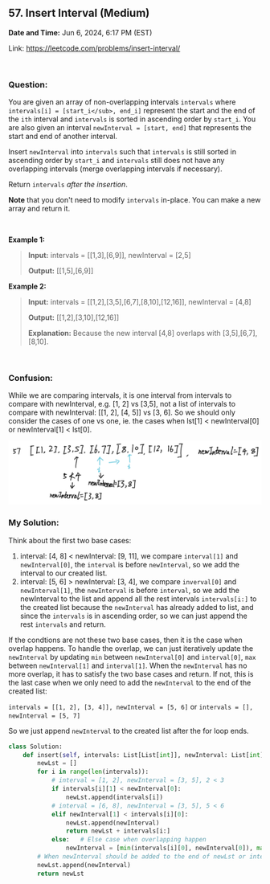 ## 57. Insert Interval (Medium)
**Date and Time:** Jun 6, 2024, 6:17 PM (EST)

Link: https://leetcode.com/problems/insert-interval/

<br>

### Question:
You are given an array of non-overlapping intervals `intervals` where `intervals[i] = [start_i</sub>, end_i]` represent the start and the end of the `ith` interval and `intervals` is sorted in ascending order by `start_i`. You are also given an interval `newInterval = [start, end]` that represents the start and end of another interval.

Insert `newInterval` into `intervals` such that `intervals` is still sorted in ascending order by `start_i` and `intervals` still does not have any overlapping intervals (merge overlapping intervals if necessary).

Return `intervals` _after the insertion_.

**Note** that you don't need to modify `intervals` in-place. You can make a new array and return it.

<br>

**Example 1:**
> **Input:** intervals = [[1,3],[6,9]], newInterval = [2,5]
> 
> **Output:** [[1,5],[6,9]]

**Example 2:**
> **Input:** intervals = [[1,2],[3,5],[6,7],[8,10],[12,16]], newInterval = [4,8]
> 
> **Output:** [[1,2],[3,10],[12,16]]
>
> **Explanation:** Because the new interval [4,8] overlaps with [3,5],[6,7],[8,10].

<br>

### Confusion: 
While we are comparing intervals, it is one interval from intervals to compare with newInterval, e.g. [1, 2] vs [3,5], not a list of intervals to compare with newInterval: [[1, 2], [4, 5]] vs [3, 6]. So we should only consider the cases of one vs one, ie. the cases when lst[1] < newInterval[0] or newInterval[1] < lst[0].

<img src="images/57_1.png" alt="drawing" width="800"/>

<br>

### My Solution:
Think about the first two base cases: 
1. interval: [4, 8] < newInterval: [9, 11], we compare `interval[1]` and `newInterval[0]`, the `interval` is before `newInterval`, so we add the interval to our created list.
2. interval: [5, 6] > newInterval: [3, 4], we compare `inverval[0]` and `newInterval[1]`, the `newInterval` is before `interval`, so we add the newInterval to the list and append all the rest intervals `intervals[i:]` to the created list because the `newInterval` has already added to list, and since the `intervals` is in ascending order, so we can just append the rest `intervals` and return.

If the condtions are not these two base cases, then it is the case when overlap happens. To handle the overlap, we can just iteratively update the `newInterval` by updating `min` between `newInterval[0]` and `interval[0]`, `max` between `newInterval[1]` and `interval[1]`. When the `newInterval` has no more overlap, it has to satisfy the two base cases and return. If not, this is the last case when we only need to add the `newInterval` to the end of the created list: 

`intervals = [[1, 2], [3, 4]], newInterval = [5, 6]` or `intervals = [], newInterval = [5, 7]`

So we just append `newInterval` to the created list after the for loop ends.
```python
class Solution:
    def insert(self, intervals: List[List[int]], newInterval: List[int]) -> List[List[int]]:
        newLst = []
        for i in range(len(intervals)):
            # interval = [1, 2], newInterval = [3, 5], 2 < 3
            if intervals[i][1] < newInterval[0]:
                newLst.append(intervals[i])
            # interval = [6, 8], newInterval = [3, 5], 5 < 6
            elif newInterval[1] < intervals[i][0]:
                newLst.append(newInterval)
                return newLst + intervals[i:]
            else:   # Else case when overlapping happen
                newInterval = [min(intervals[i][0], newInterval[0]), max(intervals[i][1], newInterval[1])]
        # When newInterval should be added to the end of newLst or intervals = []
        newLst.append(newInterval)
        return newLst
```
<br>
